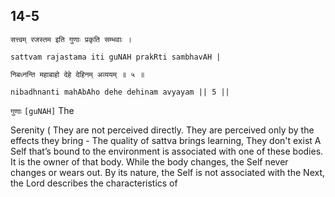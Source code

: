 ## 14-5


```shloka-sa
सत्त्वम् रजस्तम इति गुणाः प्रकृति सम्भवाः ।
```
```shloka-sa-hk
sattvam rajastama iti guNAH prakRti sambhavAH |
```
```shloka-sa
निबध्नन्ति महाबाहो देहे देहिनम् अव्ययम् ॥ ५ ॥
```
```shloka-sa-hk
nibadhnanti mahAbAho dehe dehinam avyayam || 5 ||
```

`गुणाः` `[guNAH]` The



Serenity (
They are not perceived directly. They are perceived only by the effects they bring - The quality of sattva brings learning, 
They don't exist 
A Self that’s bound to the environment is associated with one of these bodies. It is the owner of that body. While the body changes, the Self never changes or wears out. By its nature, the Self is not associated with the 
Next, the Lord describes the characteristics of 

